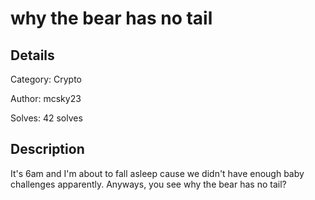 # why the bear has no tail

## Details
Category: Crypto

Author: mcsky23

Solves: 42 solves

## Description

It's 6am and I'm about to fall asleep cause we didn't have enough baby challenges apparently. Anyways, you see why the bear has no tail?

